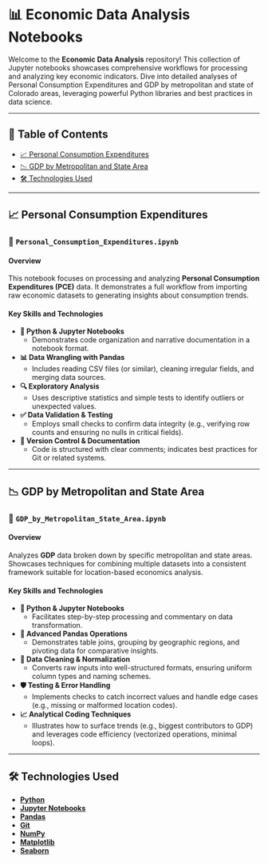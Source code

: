 # 📊 Economic Data Analysis Notebooks

Welcome to the **Economic Data Analysis** repository! This collection of Jupyter notebooks showcases comprehensive workflows for processing and analyzing key economic indicators. Dive into detailed analyses of Personal Consumption Expenditures and GDP by metropolitan and state of Colorado areas, leveraging powerful Python libraries and best practices in data science.

---

## 📁 Table of Contents

- [📈 Personal Consumption Expenditures](#personal-consumption-expenditures)
- [📉 GDP by Metropolitan and State Area](#gdp-by-metropolitan-and-state-area)
- [🛠️ Technologies Used](#technologies-used)

---

## 📈 Personal Consumption Expenditures

### 📓 `Personal_Consumption_Expenditures.ipynb`

#### Overview

This notebook focuses on processing and analyzing **Personal Consumption Expenditures (PCE)** data. It demonstrates a full workflow from importing raw economic datasets to generating insights about consumption trends.

#### Key Skills and Technologies

- **🐍 Python & Jupyter Notebooks**
  - Demonstrates code organization and narrative documentation in a notebook format.
- **📊 Data Wrangling with Pandas**
  - Includes reading CSV files (or similar), cleaning irregular fields, and merging data sources.
- **🔍 Exploratory Analysis**
  - Uses descriptive statistics and simple tests to identify outliers or unexpected values.
- **✅ Data Validation & Testing**
  - Employs small checks to confirm data integrity (e.g., verifying row counts and ensuring no nulls in critical fields).
- **📂 Version Control & Documentation**
  - Code is structured with clear comments; indicates best practices for Git or related systems.

---

## 📉 GDP by Metropolitan and State Area

### 📓 `GDP_by_Metropolitan_State_Area.ipynb`

#### Overview

Analyzes **GDP** data broken down by specific metropolitan and state areas. Showcases techniques for combining multiple datasets into a consistent framework suitable for location-based economics analysis.

#### Key Skills and Technologies

- **🐍 Python & Jupyter Notebooks**
  - Facilitates step-by-step processing and commentary on data transformation.
- **🔗 Advanced Pandas Operations**
  - Demonstrates table joins, grouping by geographic regions, and pivoting data for comparative insights.
- **🧹 Data Cleaning & Normalization**
  - Converts raw inputs into well-structured formats, ensuring uniform column types and naming schemes.
- **🛡️ Testing & Error Handling**
  - Implements checks to catch incorrect values and handle edge cases (e.g., missing or malformed location codes).
- **📈 Analytical Coding Techniques**
  - Illustrates how to surface trends (e.g., biggest contributors to GDP) and leverages code efficiency (vectorized operations, minimal loops).

---

## 🛠️ Technologies Used

- **[Python](https://www.python.org/)**
- **[Jupyter Notebooks](https://jupyter.org/)**
- **[Pandas](https://pandas.pydata.org/)**
- **[Git](https://git-scm.com/)**
- **[NumPy](https://numpy.org/)**
- **[Matplotlib](https://matplotlib.org/)**
- **[Seaborn](https://seaborn.pydata.org/)**








